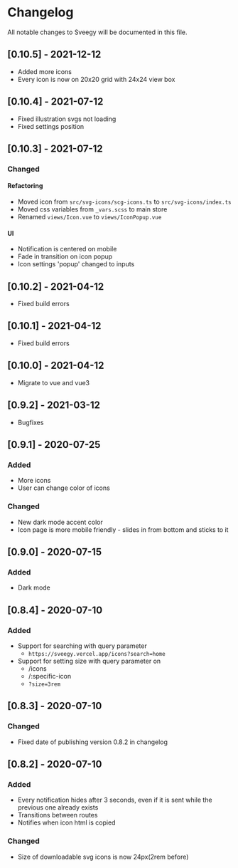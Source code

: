 # Changelog

All notable changes to Sveegy will be documented in this file.

## [0.10.5] - 2021-12-12

- Added more icons
- Every icon is now on 20x20 grid with 24x24 view box

## [0.10.4] - 2021-07-12

- Fixed illustration svgs not loading
- Fixed settings position

## [0.10.3] - 2021-07-12

### Changed

#### Refactoring

- Moved icon from `src/svg-icons/scg-icons.ts` to `src/svg-icons/index.ts`
- Moved css variables from `_vars.scss` to main store
- Renamed `views/Icon.vue` to `views/IconPopup.vue`

#### UI

- Notification is centered on mobile
- Fade in transition on icon popup
- Icon settings 'popup' changed to inputs

## [0.10.2] - 2021-04-12

- Fixed build errors

## [0.10.1] - 2021-04-12

- Fixed build errors

## [0.10.0] - 2021-04-12

- Migrate to vue and vue3

## [0.9.2] - 2021-03-12

- Bugfixes

## [0.9.1] - 2020-07-25

### Added

- More icons
- User can change color of icons

### Changed

- New dark mode accent color
- Icon page is more mobile friendly - slides in from bottom and sticks to it

## [0.9.0] - 2020-07-15

### Added

- Dark mode

## [0.8.4] - 2020-07-10

### Added

- Support for searching with query parameter
  - `https://sveegy.vercel.app/icons?search=home`
- Support for setting size with query parameter on
  - /icons
  - /:specific-icon
  - `?size=3rem`

## [0.8.3] - 2020-07-10

### Changed

- Fixed date of publishing version 0.8.2 in changelog

## [0.8.2] - 2020-07-10

### Added

- Every notification hides after 3 seconds, even if it is sent while the previous one already exists
- Transitions between routes
- Notifies when icon html is copied

### Changed

- Size of downloadable svg icons is now 24px(2rem before)
